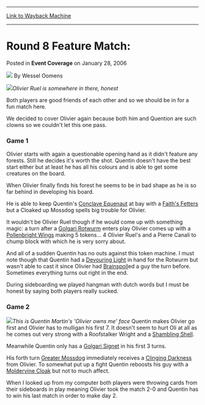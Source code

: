 
---
[Link to Wayback Machine](https://web.archive.org/web/20220123103606/https://magic.wizards.com/en/articles/archive/event-coverage/round-8-feature-match-2006-01-28)

[_metadata_:author]:- "Wessel Oomens"
[_metadata_:description]:- "Olivier Ruel is somewhere in there, honest Both players are good friends of each other and so we should be in for a fun match here. We decided to cover Olivier again because both him and Quention are such clowns so we couldn't let this one pass. Game 1 Olivier starts with again a questionable opening hand as it didn't feature any forests. Still he decides it's worth the shot."
[_metadata_:generator]:- "Drupal 7 (http://drupal.org)"
[_metadata_:node]:- "556976"
[_metadata_:publish_date]:- "2006-01-28"
[_metadata_:source]:- "div-main-content"
[_metadata_:title]:- "Round 8 Feature Match:"
[_metadata_:wayback_capture_timestamp]:- "2022-01-23 10:36:06"
[_metadata_:wayback_raw_url]:- "https://web.archive.org/web/20220123103606id_/https://magic.wizards.com/en/articles/archive/event-coverage/round-8-feature-match-2006-01-28"
[_metadata_:wayback_url]:- "https://magic.wizards.com/en/articles/archive/event-coverage/round-8-feature-match-2006-01-28"
---


Round 8 Feature Match:
======================



 Posted in **Event Coverage**
 on January 28, 2006 






![](https://media.magic.wizards.com/styles/auth_small/public/generic-avatar-150_151.png)
By Wessel Oomens












![](https://media.magic.wizards.com/image_legacy_migration/sideboard/images/gphass06/fm8_1.jpg)*Olivier Ruel is somewhere in there, honest*


Both players are good friends of each other and so we should be in for a fun match here.  

We decided to cover Olivier again because both him and Quention are such clowns so we couldn't let this one pass.


### Game 1


Olivier starts with again a questionable opening hand as it didn't feature any forests. Still he decides it's worth the shot. Quentin doesn't have the best start either but at least he has all his colours and is able to get some creatures on the board.


When Olivier finally finds his forest he seems to be in bad shape as he is so far behind in developing his board.


He is able to keep Quentin's [Conclave Equenaut](https://gatherer.wizards.com/Pages/Card/Details.aspx?name=Conclave+Equenaut) at bay with a [Faith's Fetters](https://gatherer.wizards.com/Pages/Card/Details.aspx?name=Faith%27s+Fetters) but a Cloaked up Mossdog spells big trouble for Olivier.


It wouldn't be Olivier Ruel though if he would come up with something magic: a turn after a [Golgari Rotwurm](https://gatherer.wizards.com/Pages/Card/Details.aspx?name=Golgari+Rotwurm) enters play Olivier comes up with a [Pollenbright Wings](https://gatherer.wizards.com/Pages/Card/Details.aspx?name=Pollenbright+Wings) making 5 tokens… 4 Olivier Ruel's and a Pierre Canali to chump block with which he is very sorry about.


And all of a sudden Quentin has no outs against this token machine. I must note though that Quentin had a [Devouring Light](https://gatherer.wizards.com/Pages/Card/Details.aspx?name=Devouring+Light) in hand for the Rotwurm but wasn't able to cast it since Olivier had [Brainspoil](https://gatherer.wizards.com/Pages/Card/Details.aspx?name=Brainspoil)ed a guy the turn before. Sometimes everything turns out right in the end.


During sideboarding we played hangman with dutch words but I must be honest by saying both players really sucked.


### Game 2


![](https://media.magic.wizards.com/image_legacy_migration/sideboard/images/gphass06/fm8_2.jpg)*This is Quentin Martin's 'Olivier owns me' face*
Quentin makes Olivier go first and Olivier has to mulligan his first 7. It doesn't seem to hurt Oli at all as he comes out very strong with a Roofstalker Wright and a [Shambling Shell](https://gatherer.wizards.com/Pages/Card/Details.aspx?name=Shambling+Shell).  

Meanwhile Quentin only has a [Golgari Signet](https://gatherer.wizards.com/Pages/Card/Details.aspx?name=Golgari+Signet) in his first 3 turns.


His forth turn [Greater Mossdog](https://gatherer.wizards.com/Pages/Card/Details.aspx?name=Greater+Mossdog) immediately receives a [Clinging Darkness](https://gatherer.wizards.com/Pages/Card/Details.aspx?name=Clinging+Darkness) from Olivier. To somewhat put up a fight Quentin reboosts his guy with a [Moldervine Cloak](https://gatherer.wizards.com/Pages/Card/Details.aspx?name=Moldervine+Cloak) but not to much affect.


When I looked up from my computer both players were throwing cards from their sideboards in play meaning Olivier took the match 2-0 and Quentin has to win his last match in order to make day 2.









